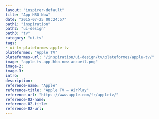 ```yaml
---
layout: "inspirer-default"
title: "App HBO Now"
date: "2015-07-25 00:24:57"
path1: "inspiration"
path2: "ui-design"
path3: "tv"
category: "ui-tv"
tags:
- ui-tv-plateformes-apple-tv
plateformes: "Apple TV"
plateformes-url: "/inspiration/ui-design/tv/plateformes/apple-tv/"
image: "apple-tv-app-hbo-now-accueil.png"
image-2:
image-3:
intro:
description:
reference-name: "Apple"
reference-title: "Apple TV – AirPlay"
reference-url: "https://www.apple.com/fr/appletv/"
reference-02-name:
reference-02-title:
reference-02-url:
---
```

